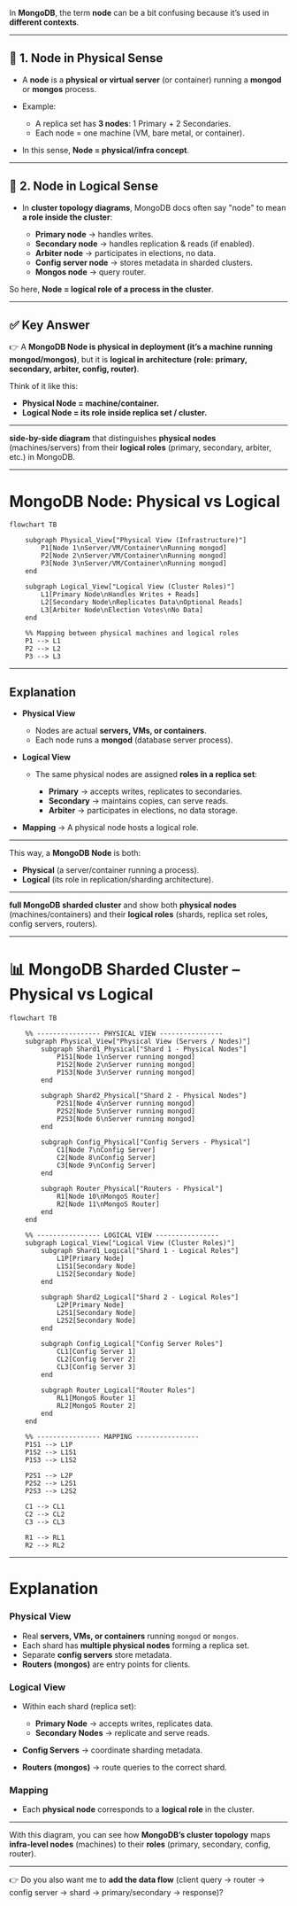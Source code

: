 In **MongoDB**, the term **node** can be a bit confusing because it’s used in **different contexts**. 

---

## 🔹 1. Node in **Physical Sense**

* A **node** is a **physical or virtual server** (or container) running a **mongod** or **mongos** process.
* Example:

  * A replica set has **3 nodes**: 1 Primary + 2 Secondaries.
  * Each node = one machine (VM, bare metal, or container).
* In this sense, **Node = physical/infra concept**.

---

## 🔹 2. Node in **Logical Sense**

* In **cluster topology diagrams**, MongoDB docs often say "node" to mean **a role inside the cluster**:

  * **Primary node** → handles writes.
  * **Secondary node** → handles replication & reads (if enabled).
  * **Arbiter node** → participates in elections, no data.
  * **Config server node** → stores metadata in sharded clusters.
  * **Mongos node** → query router.

So here, **Node = logical role of a process in the cluster**.

---

## ✅ Key Answer

👉 A **MongoDB Node is physical in deployment (it’s a machine running mongod/mongos)**,
but it is **logical in architecture (role: primary, secondary, arbiter, config, router)**.

Think of it like this:

* **Physical Node = machine/container.**
* **Logical Node = its role inside replica set / cluster.**


---


**side-by-side diagram** that distinguishes **physical nodes** (machines/servers) from their **logical roles** (primary, secondary, arbiter, etc.) in MongoDB.

---

#  MongoDB Node: Physical vs Logical

```mermaid
flowchart TB

    subgraph Physical_View["Physical View (Infrastructure)"]
        P1[Node 1\nServer/VM/Container\nRunning mongod]
        P2[Node 2\nServer/VM/Container\nRunning mongod]
        P3[Node 3\nServer/VM/Container\nRunning mongod]
    end

    subgraph Logical_View["Logical View (Cluster Roles)"]
        L1[Primary Node\nHandles Writes + Reads]
        L2[Secondary Node\nReplicates Data\nOptional Reads]
        L3[Arbiter Node\nElection Votes\nNo Data]
    end

    %% Mapping between physical machines and logical roles
    P1 --> L1
    P2 --> L2
    P3 --> L3
```

---

## Explanation

* **Physical View**

  * Nodes are actual **servers, VMs, or containers**.
  * Each node runs a **mongod** (database server process).

* **Logical View**

  * The same physical nodes are assigned **roles in a replica set**:

    * **Primary** → accepts writes, replicates to secondaries.
    * **Secondary** → maintains copies, can serve reads.
    * **Arbiter** → participates in elections, no data storage.

* **Mapping** → A physical node hosts a logical role.

---

This way, a **MongoDB Node** is both:

* **Physical** (a server/container running a process).
* **Logical** (its role in replication/sharding architecture).

---

**full MongoDB sharded cluster** and show both **physical nodes** (machines/containers) and their **logical roles** (shards, replica set roles, config servers, routers).

---

# 📊 MongoDB Sharded Cluster – Physical vs Logical

```mermaid
flowchart TB

    %% ---------------- PHYSICAL VIEW ----------------
    subgraph Physical_View["Physical View (Servers / Nodes)"]
        subgraph Shard1_Physical["Shard 1 - Physical Nodes"]
            P1S1[Node 1\nServer running mongod]
            P1S2[Node 2\nServer running mongod]
            P1S3[Node 3\nServer running mongod]
        end

        subgraph Shard2_Physical["Shard 2 - Physical Nodes"]
            P2S1[Node 4\nServer running mongod]
            P2S2[Node 5\nServer running mongod]
            P2S3[Node 6\nServer running mongod]
        end

        subgraph Config_Physical["Config Servers - Physical"]
            C1[Node 7\nConfig Server]
            C2[Node 8\nConfig Server]
            C3[Node 9\nConfig Server]
        end

        subgraph Router_Physical["Routers - Physical"]
            R1[Node 10\nMongoS Router]
            R2[Node 11\nMongoS Router]
        end
    end

    %% ---------------- LOGICAL VIEW ----------------
    subgraph Logical_View["Logical View (Cluster Roles)"]
        subgraph Shard1_Logical["Shard 1 - Logical Roles"]
            L1P[Primary Node]
            L1S1[Secondary Node]
            L1S2[Secondary Node]
        end

        subgraph Shard2_Logical["Shard 2 - Logical Roles"]
            L2P[Primary Node]
            L2S1[Secondary Node]
            L2S2[Secondary Node]
        end

        subgraph Config_Logical["Config Server Roles"]
            CL1[Config Server 1]
            CL2[Config Server 2]
            CL3[Config Server 3]
        end

        subgraph Router_Logical["Router Roles"]
            RL1[MongoS Router 1]
            RL2[MongoS Router 2]
        end
    end

    %% ---------------- MAPPING ----------------
    P1S1 --> L1P
    P1S2 --> L1S1
    P1S3 --> L1S2

    P2S1 --> L2P
    P2S2 --> L2S1
    P2S3 --> L2S2

    C1 --> CL1
    C2 --> CL2
    C3 --> CL3

    R1 --> RL1
    R2 --> RL2
```

---

# Explanation

### **Physical View**

* Real **servers, VMs, or containers** running `mongod` or `mongos`.
* Each shard has **multiple physical nodes** forming a replica set.
* Separate **config servers** store metadata.
* **Routers (mongos)** are entry points for clients.

### **Logical View**

* Within each shard (replica set):

  * **Primary Node** → accepts writes, replicates data.
  * **Secondary Nodes** → replicate and serve reads.
* **Config Servers** → coordinate sharding metadata.
* **Routers (mongos)** → route queries to the correct shard.

### **Mapping**

* Each **physical node** corresponds to a **logical role** in the cluster.

---

With this diagram, you can see how **MongoDB’s cluster topology** maps **infra-level nodes** (machines) to their **roles** (primary, secondary, config, router).

---

👉 Do you also want me to **add the data flow** (client query → router → config server → shard → primary/secondary → response)?
